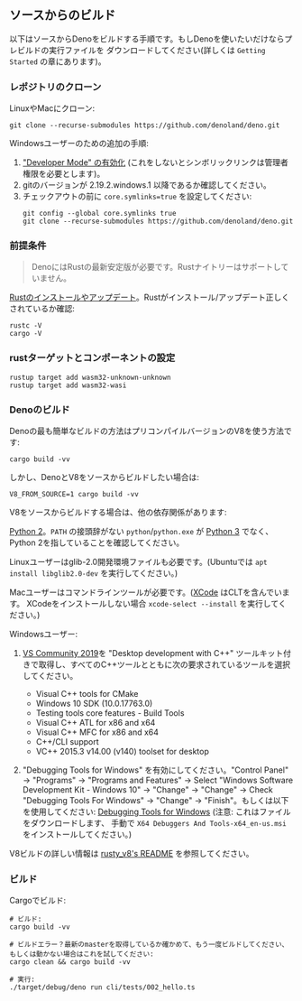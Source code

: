 <!-- ## Building from source -->
## ソースからのビルド

<!--
Below are instructions on how to build Deno from source. If you just want to use
Deno you can download a prebuilt executable (more information in the
`Getting Started` chapter).
-->
以下はソースからDenoをビルドする手順です。もしDenoを使いたいだけならプレビルドの実行ファイルを
ダウンロードしてください(詳しくは `Getting Started` の章にあります)。

<!-- ### Cloning the Repository -->
### レポジトリのクローン

<!-- Clone on Linux or Mac: -->
LinuxやMacにクローン:

```shell
git clone --recurse-submodules https://github.com/denoland/deno.git
```

<!-- Extra steps for Windows users: -->
Windowsユーザーのための追加の手順:

<!--
1. [Enable "Developer Mode"](https://www.google.com/search?q=windows+enable+developer+mode)
   (otherwise symlinks would require administrator privileges).
2. Make sure you are using git version 2.19.2.windows.1 or newer.
3. Set `core.symlinks=true` before the checkout:
   ```shell
   git config --global core.symlinks true
   git clone --recurse-submodules https://github.com/denoland/deno.git
   ```
-->
1. ["Developer Mode" の有効化](https://www.google.com/search?q=windows+enable+developer+mode)
   (これをしないとシンボリックリンクは管理者権限を必要とします)。
2. gitのバージョンが 2.19.2.windows.1 以降であるか確認してください。
3. チェックアウトの前に `core.symlinks=true` を設定してください:
   ```shell
   git config --global core.symlinks true
   git clone --recurse-submodules https://github.com/denoland/deno.git
   ```

<!-- ### Prerequisites -->
### 前提条件

<!--
> Deno requires the progressively latest stable release of Rust. Deno does not
> support the Rust nightlies.

[Update or Install Rust](https://www.rust-lang.org/tools/install). Check that
Rust installed/updated correctly:
-->
> DenoにはRustの最新安定版が必要です。Rustナイトリーはサポートしていません。

[Rustのインストールやアップデート](https://www.rust-lang.org/tools/install)。Rustがインストール/アップデート正しくされているか確認:

```
rustc -V
cargo -V
```

<!-- ### Setup rust targets and components -->
### rustターゲットとコンポーネントの設定

```shell
rustup target add wasm32-unknown-unknown
rustup target add wasm32-wasi
```

<!-- ### Building Deno -->
### Denoのビルド

<!-- The easiest way to build Deno is by using a precompiled version of V8: -->
Denoの最も簡単なビルドの方法はプリコンパイルバージョンのV8を使う方法です:

```
cargo build -vv
```

<!-- However if you want to build Deno and V8 from source code: -->
しかし、DenoとV8をソースからビルドしたい場合は:

```
V8_FROM_SOURCE=1 cargo build -vv
```

<!-- When building V8 from source, there are more dependencies: -->
V8をソースからビルドする場合は、他の依存関係があります:

<!--
[Python 2](https://www.python.org/downloads). Ensure that a suffix-less
`python`/`python.exe` exists in your `PATH` and it refers to Python 2,
[not 3](https://github.com/denoland/deno/issues/464#issuecomment-411795578).
-->
[Python 2](https://www.python.org/downloads)。`PATH` の接頭辞がない `python`/`python.exe` が [Python 3](https://github.com/denoland/deno/issues/464#issuecomment-411795578) でなく、Python 2を指していることを確認してください。

<!--
For Linux users glib-2.0 development files must also be installed. (On Ubuntu,
run `apt install libglib2.0-dev`.)
-->
Linuxユーザーはglib-2.0開発環境ファイルも必要です。(Ubuntuでは `apt install libglib2.0-dev` を実行してください。)

<!--
Mac users must have Command Line Tools installed.
([XCode](https://developer.apple.com/xcode/) already includes CLT. Run
`xcode-select --install` to install it without XCode.)
-->
Macユーザーはコマンドラインツールが必要です。([XCode](https://developer.apple.com/xcode/) はCLTを含んでいます。
XCodeをインストールしない場合 `xcode-select --install` を実行してください。)

<!-- For Windows users: -->
Windowsユーザー:

<!--
1. Get [VS Community 2019](https://www.visualstudio.com/downloads/) with
   "Desktop development with C++" toolkit and make sure to select the following
   required tools listed below along with all C++ tools.

   - Visual C++ tools for CMake
   - Windows 10 SDK (10.0.17763.0)
   - Testing tools core features - Build Tools
   - Visual C++ ATL for x86 and x64
   - Visual C++ MFC for x86 and x64
   - C++/CLI support
   - VC++ 2015.3 v14.00 (v140) toolset for desktop

2. Enable "Debugging Tools for Windows". Go to "Control Panel" → "Programs" →
   "Programs and Features" → Select "Windows Software Development Kit - Windows
   10" → "Change" → "Change" → Check "Debugging Tools For Windows" → "Change" →
   "Finish". Or use:
   [Debugging Tools for Windows](https://docs.microsoft.com/en-us/windows-hardware/drivers/debugger/)
   (Notice: it will download the files, you should install
   `X64 Debuggers And Tools-x64_en-us.msi` file manually.)
-->
1. [VS Community 2019](https://www.visualstudio.com/downloads/)を "Desktop development with C++" ツールキット付きで取得し、すべてのC++ツールとともに次の要求されているツールを選択してください。

   - Visual C++ tools for CMake
   - Windows 10 SDK (10.0.17763.0)
   - Testing tools core features - Build Tools
   - Visual C++ ATL for x86 and x64
   - Visual C++ MFC for x86 and x64
   - C++/CLI support
   - VC++ 2015.3 v14.00 (v140) toolset for desktop

2. "Debugging Tools for Windows" を有効にしてください。"Control Panel" → "Programs" →
   "Programs and Features" → Select "Windows Software Development Kit - Windows
   10" → "Change" → "Change" → Check "Debugging Tools For Windows" → "Change" →
   "Finish"。もしくは以下を使用してください:
   [Debugging Tools for Windows](https://docs.microsoft.com/en-us/windows-hardware/drivers/debugger/)
   (注意: これはファイルをダウンロードします、
   手動で `X64 Debuggers And Tools-x64_en-us.msi` をインストールしてください。)

<!--
See [rusty_v8's README](https://github.com/denoland/rusty_v8) for more details
about the V8 build.
-->
V8ビルドの詳しい情報は [rusty_v8's README](https://github.com/denoland/rusty_v8) を参照してください。

<!-- ### Building -->
### ビルド

<!-- Build with Cargo: -->
Cargoでビルド:

<!--
```shell
# Build:
cargo build -vv

# Build errors?  Ensure you have latest master and try building again, or if that doesn't work try:
cargo clean && cargo build -vv

# Run:
./target/debug/deno run cli/tests/002_hello.ts
```
-->
```shell
# ビルド:
cargo build -vv

# ビルドエラー？最新のmasterを取得しているか確かめて、もう一度ビルドしてください、もしくは動かない場合はこれを試してください:
cargo clean && cargo build -vv

# 実行:
./target/debug/deno run cli/tests/002_hello.ts
```

